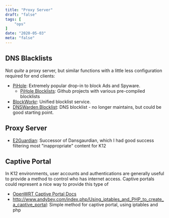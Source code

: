 ```yaml
---
title: "Proxy Server"
draft: "false"
tags: [
    "ops"
]
date: "2020-05-03"
meta: "false"
---
```


## DNS Blacklists ##

Not *quite* a proxy server, but similar functions with a little less configuration required for end clients:

- [PiHole](https://pi-hole.net/): Extremely popular drop-in to block Ads and Spyware. 
  - [PiHole Blocklists](https://github.com/topics/pihole-blocklists): Github projects with various pre-compiled blocklists
- [BlockWorkr](https://github.com/zebpalmer/blockworkr): Unified blocklist service. 
- [DNSWarden Blocklist](https://github.com/dnswarden/blocklist): DNS blocklist - no longer maintains, but could be good starting point.

## Proxy Server ##

- [E2Guardian](http://e2guardian.org/cms/index.php):   Successor of Dansgaurdian, which I had good success filtering most "inappropriate" content for K12
  
## Captive Portal ##

In K12 environments, user accounts and authentications are generally useful to provide a method to control who has internet access.  Captive portals could represent a nice way to provide this type of 

- [OpenWRT Captive Portal Docs](https://openwrt.org/docs/guide-user/services/captive-portal/start)
- <http://www.andybev.com/index.php/Using_iptables_and_PHP_to_create_a_captive_portal>: Simple method for captive portal, using iptables and php



